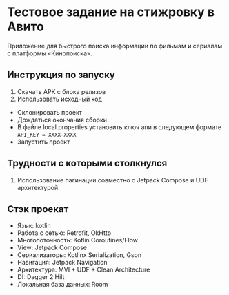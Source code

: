 # Тестовое задание на стижровку в Авито
Приложение для быстрого поиска информации по фильмам и сериалам с платформы «Кинопоиска».

## Инструкция по запуску
1. Скачать APK с блока релизов
2. Использовать исходный код
- Склонировать проект
- Дождаться окончания сборки
- В файле local.properties установить ключ апи в следующем формате ``` API_KEY = XXXX-XXXX ```
- Запустить проект
  

## Трудности с которыми столкнулся
1. Использование пагинации совместно с Jetpack Compose и UDF архитектурой.

## Стэк проекат

- Язык: kotlin
- Работа с сетью: Retrofit, OkHttp
- Многопоточность: Kotlin Coroutines/Flow
- View: Jetpack Compose
- Сериализаторы: Kotlinx Serialization, Gson
- Навигация: Jetpack Navigation
- Архитектура: MVI + UDF + Clean Architecture
- DI: Dagger 2 Hilt
- Локальная база данных: Room
